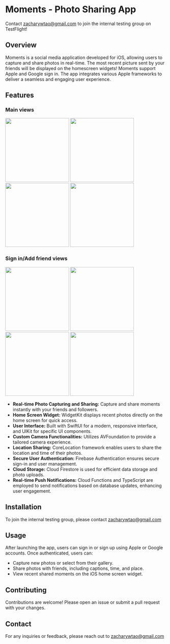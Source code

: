 # Moments - Photo Sharing App

Contact zacharywtao@gmail.com to join the internal testing group on TestFlight!

## Overview
Moments is a social media application developed for iOS, allowing users to capture and share photos in real-time. The most recent picture sent by your friends will be displayed on the homescreen widgets! Moments support Apple and Google sign in. The app integrates various Apple frameworks to deliver a seamless and engaging user experience.

## Features

### Main views 
<p float="left">
  <img src="https://github.com/user-attachments/assets/8c0f5db8-0eb8-4a65-b84a-0ac437ce75db" width="200" />
  <img src="https://github.com/user-attachments/assets/2da80246-7c14-44ce-a53c-b52297c09327" width="200" />
  <img src="https://github.com/user-attachments/assets/b8741cc0-70ae-4b37-b669-56a49d9445ef" width="200" />
  <img src="https://github.com/user-attachments/assets/c297d88c-f4b8-47e4-ab13-d2df3f93db88" width="200" />
</p>

### Sign in/Add friend views
<p float="left">
  <img src="https://github.com/user-attachments/assets/99c10a06-61f3-4474-b50e-444aac37c1c3" width="200" />
  <img src="https://github.com/user-attachments/assets/3e6877fa-e226-40f8-b4bb-e45873c411fb" width="200" /> 
  <img src="https://github.com/user-attachments/assets/9bc48b0c-3060-414b-80ca-b47ffec8ec14" width="200" />
  <img src="https://github.com/user-attachments/assets/61373b62-bc22-4e00-b628-facbc7afd52c" width="200" />
</p>


- **Real-time Photo Capturing and Sharing:** Capture and share moments instantly with your friends and followers.
- **Home Screen Widget:** WidgetKit displays recent photos directly on the home screen for quick access.
- **User Interface:** Built with SwiftUI for a modern, responsive interface, and UIKit for specific UI components.
- **Custom Camera Functionalities:** Utilizes AVFoundation to provide a tailored camera experience.
- **Location Sharing:** CoreLocation framework enables users to share the location and time of their photos.
- **Secure User Authentication:** Firebase Authentication ensures secure sign-in and user management.
- **Cloud Storage:** Cloud Firestore is used for efficient data storage and photo uploads.
- **Real-time Push Notifications:** Cloud Functions and TypeScript are employed to send notifications based on database updates, enhancing user engagement.

## Installation

To join the internal testing group, please contact zacharywtao@gmail.com

## Usage

After launching the app, users can sign in or sign up using Apple or Google accounts. Once authenticated, users can:

- Capture new photos or select from their gallery.
- Share photos with friends, including captions, time, and place.
- View recent shared moments on the iOS home screen widget.

## Contributing

Contributions are welcome! Please open an issue or submit a pull request with your changes.

## Contact

For any inquiries or feedback, please reach out to zacharywtao@gmail.com


